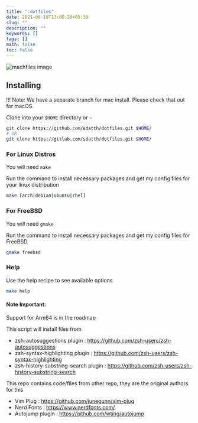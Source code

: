 ```yaml
---
title: ":dotfiles"
date: 2021-08-19T13:06:28+05:30
slug: ""
description: ""
keywords: []
tags: []
math: false
toc: false
---
```


![machfiles image](/ss.png)

## Installing

!!! Note: We have a separate branch for mac install. Please check that out for macOS.

Clone into your `$HOME` directory or `~`

```bash
git clone https://github.com/sdatth/dotfiles.git $HOME/
# OR
git clone https://gitlab.com/sdatth/dotfiles.git $HOME/
```

### For Linux Distros

You will need `make` 

Run the command to install necessary packages and get my config files for your linux distribution
```bash
make [arch|debian|ubuntu|rhel]
```

### For FreeBSD

You will need `gmake` 

Run the command to install necessary packages and get my config files for FreeBSD
```bash
gmake freebsd
```

### Help

Use the help recipe to see available options
```bash
make help
```


#### Note Important:

Support for Arm64 is in the roadmap

This script will install files from 
- zsh-autosuggestions plugin          : https://github.com/zsh-users/zsh-autosuggestions
- zsh-syntax-highlighting plugin      : https://github.com/zsh-users/zsh-syntax-highlighting
- zsh-history-substring-search plugin : https://github.com/zsh-users/zsh-history-substring-search

This repo contains code/files from other repo, they are the original authors for this
- Vim Plug        : https://github.com/junegunn/vim-plug
- Nerd Fonts      : https://www.nerdfonts.com/
- Autojump plugin : https://github.com/wting/autojump
